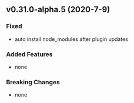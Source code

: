 ## v0.31.0-alpha.5 (2020-7-9)

### Fixed

- auto install node_modules after plugin updates

### Added Features

- none

### Breaking Changes

- none

